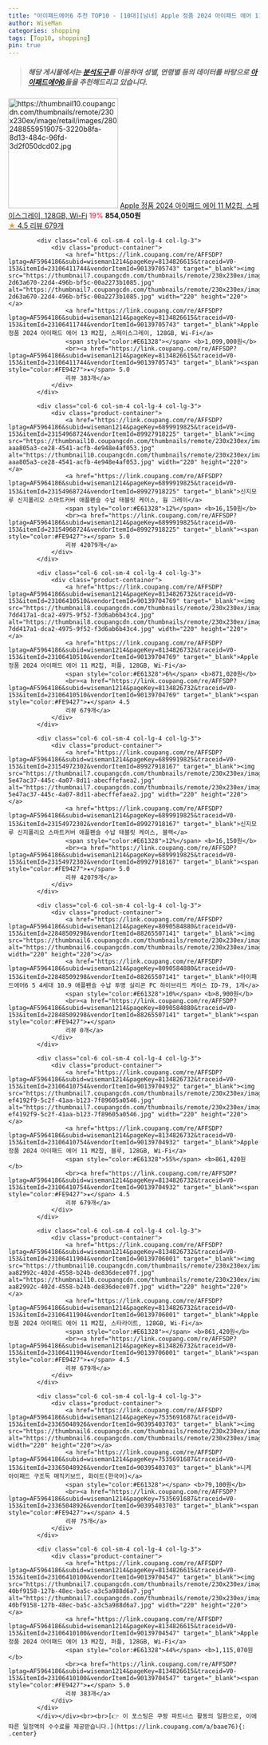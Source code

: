 ```yaml
---
title: "아이패드에어6 추천 TOP10 - [10대][남녀] Apple 정품 2024 아이패드 에어 11 M2칩, 스페이스그레이, 128GB, Wi-Fi"
author: WiseMan
categories: shopping
tags: [Top10, shopping]
pin: true
---
```


> ##### 해당 게시물에서는 [**분석도구**](https://itemscout.io/)를 이용하여 **성별**, **연령별** 등의 데이터를 바탕으로 [**아이패드에어6**](https://link.coupang.com/a/baae76)들을 추천해드리고 있습니다.
<div class="container"><div class="row">
            <div class="col-6 col-sm-4 col-lg-4 col-lg-3">
                <div class="product-container">
                    <a href="https://link.coupang.com/re/AFFSDP?lptag=AF5964186&subid=wiseman1214&pageKey=8134826732&traceid=V0-153&itemId=23106412130&vendorItemId=90139706296" target="_blank"><img src="https://thumbnail10.coupangcdn.com/thumbnails/remote/230x230ex/image/retail/images/2802488559519075-3220b8fa-8d13-484c-96fd-3d2f050dcd02.jpg" alt="https://thumbnail10.coupangcdn.com/thumbnails/remote/230x230ex/image/retail/images/2802488559519075-3220b8fa-8d13-484c-96fd-3d2f050dcd02.jpg" width="220" height="220"></a>
                    <a href="https://link.coupang.com/re/AFFSDP?lptag=AF5964186&subid=wiseman1214&pageKey=8134826732&traceid=V0-153&itemId=23106412130&vendorItemId=90139706296" target="_blank">Apple 정품 2024 아이패드 에어 11 M2칩, 스페이스그레이, 128GB, Wi-Fi</a>
                    <span style="color:#E61328">19%</span> <b>854,050원</b>
                    <br><a href="https://link.coupang.com/re/AFFSDP?lptag=AF5964186&subid=wiseman1214&pageKey=8134826732&traceid=V0-153&itemId=23106412130&vendorItemId=90139706296" target="_blank"><span style="color:#FE9427">★</span> 4.5
                    리뷰 679개</a>
                </div>
            </div>
            
            <div class="col-6 col-sm-4 col-lg-4 col-lg-3">
                <div class="product-container">
                    <a href="https://link.coupang.com/re/AFFSDP?lptag=AF5964186&subid=wiseman1214&pageKey=8134826615&traceid=V0-153&itemId=23106411744&vendorItemId=90139705743" target="_blank"><img src="https://thumbnail7.coupangcdn.com/thumbnails/remote/230x230ex/image/retail/images/2635526700452985-2d63a670-22d4-496b-bf5c-00a2273b1085.jpg" alt="https://thumbnail7.coupangcdn.com/thumbnails/remote/230x230ex/image/retail/images/2635526700452985-2d63a670-22d4-496b-bf5c-00a2273b1085.jpg" width="220" height="220"></a>
                    <a href="https://link.coupang.com/re/AFFSDP?lptag=AF5964186&subid=wiseman1214&pageKey=8134826615&traceid=V0-153&itemId=23106411744&vendorItemId=90139705743" target="_blank">Apple 정품 2024 아이패드 에어 13 M2칩, 스페이스그레이, 128GB, Wi-Fi</a>
                    <span style="color:#E61328"></span> <b>1,099,000원</b>
                    <br><a href="https://link.coupang.com/re/AFFSDP?lptag=AF5964186&subid=wiseman1214&pageKey=8134826615&traceid=V0-153&itemId=23106411744&vendorItemId=90139705743" target="_blank"><span style="color:#FE9427">★</span> 5.0
                    리뷰 383개</a>
                </div>
            </div>
            
            <div class="col-6 col-sm-4 col-lg-4 col-lg-3">
                <div class="product-container">
                    <a href="https://link.coupang.com/re/AFFSDP?lptag=AF5964186&subid=wiseman1214&pageKey=6899919825&traceid=V0-153&itemId=23154968724&vendorItemId=89927918225" target="_blank"><img src="https://thumbnail10.coupangcdn.com/thumbnails/remote/230x230ex/image/retail/images/1260087109685793-aaa805a3-ce28-4541-acfb-4e948e4af053.jpg" alt="https://thumbnail10.coupangcdn.com/thumbnails/remote/230x230ex/image/retail/images/1260087109685793-aaa805a3-ce28-4541-acfb-4e948e4af053.jpg" width="220" height="220"></a>
                    <a href="https://link.coupang.com/re/AFFSDP?lptag=AF5964186&subid=wiseman1214&pageKey=6899919825&traceid=V0-153&itemId=23154968724&vendorItemId=89927918225" target="_blank">신지모루 신지폴리오 스마트커버 애플펜슬 수납 태블릿 케이스, 웜 그레이</a>
                    <span style="color:#E61328">12%</span> <b>16,150원</b>
                    <br><a href="https://link.coupang.com/re/AFFSDP?lptag=AF5964186&subid=wiseman1214&pageKey=6899919825&traceid=V0-153&itemId=23154968724&vendorItemId=89927918225" target="_blank"><span style="color:#FE9427">★</span> 5.0
                    리뷰 42079개</a>
                </div>
            </div>
            
            <div class="col-6 col-sm-4 col-lg-4 col-lg-3">
                <div class="product-container">
                    <a href="https://link.coupang.com/re/AFFSDP?lptag=AF5964186&subid=wiseman1214&pageKey=8134826732&traceid=V0-153&itemId=23106410510&vendorItemId=90139704769" target="_blank"><img src="https://thumbnail8.coupangcdn.com/thumbnails/remote/230x230ex/image/retail/images/2805005803672712-7dd417a1-dca2-4975-9f52-f3d6ab6b43c4.jpg" alt="https://thumbnail8.coupangcdn.com/thumbnails/remote/230x230ex/image/retail/images/2805005803672712-7dd417a1-dca2-4975-9f52-f3d6ab6b43c4.jpg" width="220" height="220"></a>
                    <a href="https://link.coupang.com/re/AFFSDP?lptag=AF5964186&subid=wiseman1214&pageKey=8134826732&traceid=V0-153&itemId=23106410510&vendorItemId=90139704769" target="_blank">Apple 정품 2024 아이패드 에어 11 M2칩, 퍼플, 128GB, Wi-Fi</a>
                    <span style="color:#E61328">6%</span> <b>871,020원</b>
                    <br><a href="https://link.coupang.com/re/AFFSDP?lptag=AF5964186&subid=wiseman1214&pageKey=8134826732&traceid=V0-153&itemId=23106410510&vendorItemId=90139704769" target="_blank"><span style="color:#FE9427">★</span> 4.5
                    리뷰 679개</a>
                </div>
            </div>
            
            <div class="col-6 col-sm-4 col-lg-4 col-lg-3">
                <div class="product-container">
                    <a href="https://link.coupang.com/re/AFFSDP?lptag=AF5964186&subid=wiseman1214&pageKey=6899919825&traceid=V0-153&itemId=23154972302&vendorItemId=89927918167" target="_blank"><img src="https://thumbnail7.coupangcdn.com/thumbnails/remote/230x230ex/image/retail/images/2791964107478406-5e47ac37-445c-4a07-8d11-abecffefaea2.jpg" alt="https://thumbnail7.coupangcdn.com/thumbnails/remote/230x230ex/image/retail/images/2791964107478406-5e47ac37-445c-4a07-8d11-abecffefaea2.jpg" width="220" height="220"></a>
                    <a href="https://link.coupang.com/re/AFFSDP?lptag=AF5964186&subid=wiseman1214&pageKey=6899919825&traceid=V0-153&itemId=23154972302&vendorItemId=89927918167" target="_blank">신지모루 신지폴리오 스마트커버 애플펜슬 수납 태블릿 케이스, 블랙</a>
                    <span style="color:#E61328">12%</span> <b>16,150원</b>
                    <br><a href="https://link.coupang.com/re/AFFSDP?lptag=AF5964186&subid=wiseman1214&pageKey=6899919825&traceid=V0-153&itemId=23154972302&vendorItemId=89927918167" target="_blank"><span style="color:#FE9427">★</span> 5.0
                    리뷰 42079개</a>
                </div>
            </div>
            
            <div class="col-6 col-sm-4 col-lg-4 col-lg-3">
                <div class="product-container">
                    <a href="https://link.coupang.com/re/AFFSDP?lptag=AF5964186&subid=wiseman1214&pageKey=8090584880&traceid=V0-153&itemId=22848509298&vendorItemId=88265507141" target="_blank"><img src="https://thumbnail6.coupangcdn.com/thumbnails/remote/230x230ex/image/vendor_inventory/dd6f/f9a51ed58aa6079bdda66329b5abd1ea1924930fb0f9d0c5ca4e36ec4097.jpg" alt="https://thumbnail6.coupangcdn.com/thumbnails/remote/230x230ex/image/vendor_inventory/dd6f/f9a51ed58aa6079bdda66329b5abd1ea1924930fb0f9d0c5ca4e36ec4097.jpg" width="220" height="220"></a>
                    <a href="https://link.coupang.com/re/AFFSDP?lptag=AF5964186&subid=wiseman1214&pageKey=8090584880&traceid=V0-153&itemId=22848509298&vendorItemId=88265507141" target="_blank">아이패드에어6 5 4세대 10.9 애플펜슬 수납 투명 실리콘 PC 하이브리드 케이스 ID-79, 1개</a>
                    <span style="color:#E61328">10%</span> <b>8,900원</b>
                    <br><a href="https://link.coupang.com/re/AFFSDP?lptag=AF5964186&subid=wiseman1214&pageKey=8090584880&traceid=V0-153&itemId=22848509298&vendorItemId=88265507141" target="_blank"><span style="color:#FE9427">★</span> 
                    리뷰 0개</a>
                </div>
            </div>
            
            <div class="col-6 col-sm-4 col-lg-4 col-lg-3">
                <div class="product-container">
                    <a href="https://link.coupang.com/re/AFFSDP?lptag=AF5964186&subid=wiseman1214&pageKey=8134826732&traceid=V0-153&itemId=23106410754&vendorItemId=90139704932" target="_blank"><img src="https://thumbnail7.coupangcdn.com/thumbnails/remote/230x230ex/image/retail/images/2804669370813916-ef4192f9-5c2f-41aa-b123-7f89605a0546.jpg" alt="https://thumbnail7.coupangcdn.com/thumbnails/remote/230x230ex/image/retail/images/2804669370813916-ef4192f9-5c2f-41aa-b123-7f89605a0546.jpg" width="220" height="220"></a>
                    <a href="https://link.coupang.com/re/AFFSDP?lptag=AF5964186&subid=wiseman1214&pageKey=8134826732&traceid=V0-153&itemId=23106410754&vendorItemId=90139704932" target="_blank">Apple 정품 2024 아이패드 에어 11 M2칩, 블루, 128GB, Wi-Fi</a>
                    <span style="color:#E61328">55%</span> <b>861,420원</b>
                    <br><a href="https://link.coupang.com/re/AFFSDP?lptag=AF5964186&subid=wiseman1214&pageKey=8134826732&traceid=V0-153&itemId=23106410754&vendorItemId=90139704932" target="_blank"><span style="color:#FE9427">★</span> 4.5
                    리뷰 679개</a>
                </div>
            </div>
            
            <div class="col-6 col-sm-4 col-lg-4 col-lg-3">
                <div class="product-container">
                    <a href="https://link.coupang.com/re/AFFSDP?lptag=AF5964186&subid=wiseman1214&pageKey=8134826732&traceid=V0-153&itemId=23106411904&vendorItemId=90139706001" target="_blank"><img src="https://thumbnail10.coupangcdn.com/thumbnails/remote/230x230ex/image/retail/images/2802546602755420-aa82992c-402d-4558-b24b-de836dece07f.jpg" alt="https://thumbnail10.coupangcdn.com/thumbnails/remote/230x230ex/image/retail/images/2802546602755420-aa82992c-402d-4558-b24b-de836dece07f.jpg" width="220" height="220"></a>
                    <a href="https://link.coupang.com/re/AFFSDP?lptag=AF5964186&subid=wiseman1214&pageKey=8134826732&traceid=V0-153&itemId=23106411904&vendorItemId=90139706001" target="_blank">Apple 정품 2024 아이패드 에어 11 M2칩, 스타라이트, 128GB, Wi-Fi</a>
                    <span style="color:#E61328"></span> <b>861,420원</b>
                    <br><a href="https://link.coupang.com/re/AFFSDP?lptag=AF5964186&subid=wiseman1214&pageKey=8134826732&traceid=V0-153&itemId=23106411904&vendorItemId=90139706001" target="_blank"><span style="color:#FE9427">★</span> 4.5
                    리뷰 679개</a>
                </div>
            </div>
            
            <div class="col-6 col-sm-4 col-lg-4 col-lg-3">
                <div class="product-container">
                    <a href="https://link.coupang.com/re/AFFSDP?lptag=AF5964186&subid=wiseman1214&pageKey=7535691687&traceid=V0-153&itemId=23365048926&vendorItemId=90395403703" target="_blank"><img src="https://thumbnail6.coupangcdn.com/thumbnails/remote/230x230ex/image/vendor_inventory/98c2/c8ba653f0c29b2066e08cd01b0752b5940ea0821aa1f5074cfc80d885fa8.png" alt="https://thumbnail6.coupangcdn.com/thumbnails/remote/230x230ex/image/vendor_inventory/98c2/c8ba653f0c29b2066e08cd01b0752b5940ea0821aa1f5074cfc80d885fa8.png" width="220" height="220"></a>
                    <a href="https://link.coupang.com/re/AFFSDP?lptag=AF5964186&subid=wiseman1214&pageKey=7535691687&traceid=V0-153&itemId=23365048926&vendorItemId=90395403703" target="_blank">니케 아이패드 구조독 매직키보드, 화이트(한국어)</a>
                    <span style="color:#E61328"></span> <b>79,100원</b>
                    <br><a href="https://link.coupang.com/re/AFFSDP?lptag=AF5964186&subid=wiseman1214&pageKey=7535691687&traceid=V0-153&itemId=23365048926&vendorItemId=90395403703" target="_blank"><span style="color:#FE9427">★</span> 4.5
                    리뷰 75개</a>
                </div>
            </div>
            
            <div class="col-6 col-sm-4 col-lg-4 col-lg-3">
                <div class="product-container">
                    <a href="https://link.coupang.com/re/AFFSDP?lptag=AF5964186&subid=wiseman1214&pageKey=8134826615&traceid=V0-153&itemId=23106410100&vendorItemId=90139704547" target="_blank"><img src="https://thumbnail7.coupangcdn.com/thumbnails/remote/230x230ex/image/retail/images/2796159314945618-40bf9158-127b-48ec-ba5c-a3c5a988d6a7.jpg" alt="https://thumbnail7.coupangcdn.com/thumbnails/remote/230x230ex/image/retail/images/2796159314945618-40bf9158-127b-48ec-ba5c-a3c5a988d6a7.jpg" width="220" height="220"></a>
                    <a href="https://link.coupang.com/re/AFFSDP?lptag=AF5964186&subid=wiseman1214&pageKey=8134826615&traceid=V0-153&itemId=23106410100&vendorItemId=90139704547" target="_blank">Apple 정품 2024 아이패드 에어 13 M2칩, 퍼플, 128GB, Wi-Fi</a>
                    <span style="color:#E61328">44%</span> <b>1,115,070원</b>
                    <br><a href="https://link.coupang.com/re/AFFSDP?lptag=AF5964186&subid=wiseman1214&pageKey=8134826615&traceid=V0-153&itemId=23106410100&vendorItemId=90139704547" target="_blank"><span style="color:#FE9427">★</span> 5.0
                    리뷰 383개</a>
                </div>
            </div>
            </div></div><br><br>[👉 이 포스팅은 쿠팡 파트너스 활동의 일환으로, 이에 따른 일정액의 수수료를 제공받습니다.](https://link.coupang.com/a/baae76){: .center}